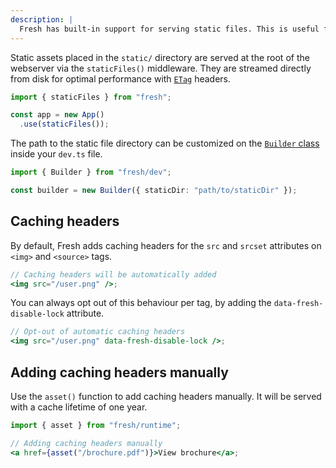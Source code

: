 ```yaml
---
description: |
  Fresh has built-in support for serving static files. This is useful for serving images, CSS, and other static assets.
---
```


Static assets placed in the `static/` directory are served at the root of the
webserver via the `staticFiles()` middleware. They are streamed directly from
disk for optimal performance with
[`ETag`](https://developer.mozilla.org/en-US/docs/Web/HTTP/Reference/Headers/ETag)
headers.

```ts
import { staticFiles } from "fresh";

const app = new App()
  .use(staticFiles());
```

The path to the static file directory can be customized on the
[`Builder` class](/docs/canary/concepts/builder) inside your `dev.ts` file.

```ts dev.ts
import { Builder } from "fresh/dev";

const builder = new Builder({ staticDir: "path/to/staticDir" });
```

## Caching headers

By default, Fresh adds caching headers for the `src` and `srcset` attributes on
`<img>` and `<source>` tags.

```jsx
// Caching headers will be automatically added
<img src="/user.png" />;
```

You can always opt out of this behaviour per tag, by adding the
`data-fresh-disable-lock` attribute.

```jsx
// Opt-out of automatic caching headers
<img src="/user.png" data-fresh-disable-lock />;
```

## Adding caching headers manually

Use the `asset()` function to add caching headers manually. It will be served
with a cache lifetime of one year.

```jsx
import { asset } from "fresh/runtime";

// Adding caching headers manually
<a href={asset("/brochure.pdf")}>View brochure</a>;
```
